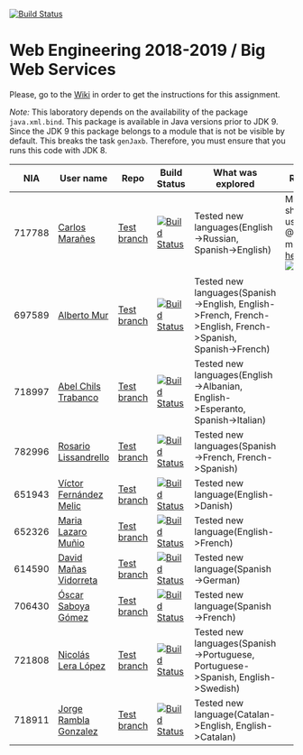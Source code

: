 ﻿[![Build Status](https://travis-ci.org/UNIZAR-30246-WebEngineering/lab2-big-ws.svg?branch=master)](https://travis-ci.org/UNIZAR-30246-WebEngineering/lab2-big-ws)
# Web Engineering 2018-2019 / Big Web Services
Please, go to the [Wiki](https://github.com/UNIZAR-30246-WebEngineering/lab2-big-ws/wiki) in order to get the instructions for this assignment.

*Note:*
This laboratory depends on the availability of the package `java.xml.bind`.
This package is available in Java versions prior to JDK 9. 
Since the JDK 9 this package belongs to a module that is not be visible by default.
This breaks the task `genJaxb`.
Therefore, you must ensure that you runs this code with JDK 8.


NIA    | User name | Repo | Build Status | What was explored | Review for :gift: | Score
-------|-----------|------|--------------|-------------------|----------------------|--------
717788 | [Carlos Marañes](https://github.com/carlosmn1997) | [Test branch](https://github.com/carlosmn1997/lab2-big-ws/tree/test) | [![Build Status](https://travis-ci.org/carlosmn1997/lab2-big-ws.svg?branch=test)](https://travis-ci.org/carlosmn1997/lab2-big-ws) | Tested new languages(English->Russian, Spanish->English)| Making names shorter and using @XPathParam, more info [here](https://github.com/carlosmn1997/lab2-big-ws/blob/xmlShorter/README.md), [![Build Status](https://travis-ci.org/carlosmn1997/lab2-big-ws.svg?branch=xmlShorter)](https://github.com/carlosmn1997/lab2-big-ws/tree/xmlShorter) | :gift: |
697589 | [Alberto Mur](https://github.com/697589) | [Test branch](https://github.com/697589/lab2-big-ws/tree/test) | [![Build Status](https://travis-ci.org/697589/lab2-big-ws.svg?branch=test)](https://travis-ci.org/697589/lab2-big-ws) | Tested new languages(Spanish->English, English->French, French->English, French->Spanish, Spanish->French)| | |
718997 | [Abel Chils Trabanco](https://github.com/AbelChT) | [Test branch](https://github.com/AbelChT/lab2-big-ws/tree/test) | [![Build Status](https://www.travis-ci.com/AbelChT/lab2-big-ws.svg?branch=test)](https://www.travis-ci.com/AbelChT/lab2-big-ws) | Tested new languages(English->Albanian, English->Esperanto, Spanish->Italian)| | |
782996 | [Rosario Lissandrello](https://github.com/rslissa) | [Test branch](https://github.com/rslissa/lab2-big-ws/tree/test) | [![Build Status](https://travis-ci.org/rslissa/lab2-big-ws.svg?branch=test)](https://travis-ci.org/rslissa/lab2-big-ws) | Tested new languages(Spanish->French, French->Spanish)| | |
651943 | [Víctor Fernández Melic](https://github.com/Melic93) | [Test branch](https://github.com/Melic93/lab2-big-ws/tree/test) | [![Build Status](https://www.travis-ci.org/Melic93/lab2-big-ws.svg?branch=test)](https://www.travis-ci.org/Melic93/lab2-big-ws) | Tested new language(English->Danish)| | |
652326 | [Maria Lazaro Muñio](https://github.com/mariaarino93) | [Test branch](https://github.com/mariaarino93/lab2-big-ws/tree/test) | [![Build Status](https://www.travis-ci.org/mariaarino93/lab2-big-ws.svg?branch=test)](https://www.travis-ci.org/mariaarino93/lab2-big-ws) | Tested new language(English->French)| | |
614590 | [David Mañas Vidorreta](https://github.com/davidmavi16) | [Test branch](https://github.com/davidmavi16/lab2-big-ws/tree/test) | [![Build Status](https://www.travis-ci.org/davidmavi16/lab2-big-ws.svg?branch=test)](https://www.travis-ci.org/davidmavi16/lab2-big-ws) | Tested new language(Spanish->German)| | |
706430 | [Óscar Saboya Gómez](https://github.com/oscarsa) | [Test branch](https://github.com/oscarsa/lab2-big-ws/tree/test) | [![Build Status](https://api.travis-ci.org/oscarsa/lab2-big-ws.svg?branch=test)](https://www.travis-ci.org/oscarsa/lab2-big-ws) | Tested new language(Spanish->French)| | |
721808 | [Nicolás Lera López](https://github.com/nicoleralopez) | [Test branch](https://github.com/nicoleralopez/lab2-big-ws/tree/test) | [![Build Status](https://travis-ci.org/nicoleralopez/lab2-big-ws.svg?branch=test)](https://travis-ci.org/nicoleralopez/lab2-big-ws) | Tested new languages(Spanish->Portuguese, Portuguese->Spanish, English->Swedish)| | |
718911 | [Jorge Rambla Gonzalez](https://github.com/jorgeRambla) | [Test branch](https://github.com/JorgeRambla/lab2-big-ws/tree/test) | [![Build Status](https://www.travis-ci.org/jorgeRambla/lab2-big-ws.svg?branch=test)](https://www.travis-ci.org/jorgeRambla/lab2-big-ws) | Tested new language(Catalan->English, English->Catalan)| | |
